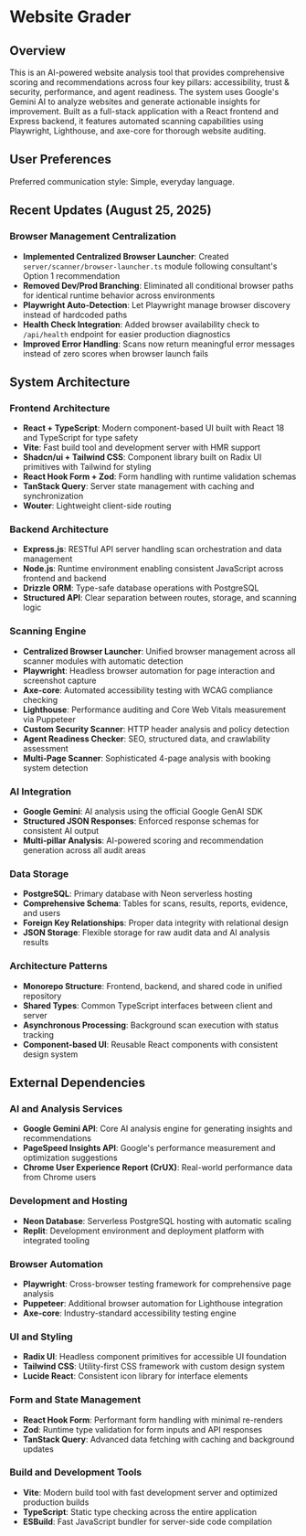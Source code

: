 # Website Grader

## Overview

This is an AI-powered website analysis tool that provides comprehensive scoring and recommendations across four key pillars: accessibility, trust & security, performance, and agent readiness. The system uses Google's Gemini AI to analyze websites and generate actionable insights for improvement. Built as a full-stack application with a React frontend and Express backend, it features automated scanning capabilities using Playwright, Lighthouse, and axe-core for thorough website auditing.

## User Preferences

Preferred communication style: Simple, everyday language.

## Recent Updates (August 25, 2025)

### Browser Management Centralization
- **Implemented Centralized Browser Launcher**: Created `server/scanner/browser-launcher.ts` module following consultant's Option 1 recommendation
- **Removed Dev/Prod Branching**: Eliminated all conditional browser paths for identical runtime behavior across environments
- **Playwright Auto-Detection**: Let Playwright manage browser discovery instead of hardcoded paths
- **Health Check Integration**: Added browser availability check to `/api/health` endpoint for easier production diagnostics
- **Improved Error Handling**: Scans now return meaningful error messages instead of zero scores when browser launch fails

## System Architecture

### Frontend Architecture
- **React + TypeScript**: Modern component-based UI built with React 18 and TypeScript for type safety
- **Vite**: Fast build tool and development server with HMR support
- **Shadcn/ui + Tailwind CSS**: Component library built on Radix UI primitives with Tailwind for styling
- **React Hook Form + Zod**: Form handling with runtime validation schemas
- **TanStack Query**: Server state management with caching and synchronization
- **Wouter**: Lightweight client-side routing

### Backend Architecture
- **Express.js**: RESTful API server handling scan orchestration and data management
- **Node.js**: Runtime environment enabling consistent JavaScript across frontend and backend
- **Drizzle ORM**: Type-safe database operations with PostgreSQL
- **Structured API**: Clear separation between routes, storage, and scanning logic

### Scanning Engine
- **Centralized Browser Launcher**: Unified browser management across all scanner modules with automatic detection
- **Playwright**: Headless browser automation for page interaction and screenshot capture
- **Axe-core**: Automated accessibility testing with WCAG compliance checking
- **Lighthouse**: Performance auditing and Core Web Vitals measurement via Puppeteer
- **Custom Security Scanner**: HTTP header analysis and policy detection
- **Agent Readiness Checker**: SEO, structured data, and crawlability assessment
- **Multi-Page Scanner**: Sophisticated 4-page analysis with booking system detection

### AI Integration
- **Google Gemini**: AI analysis using the official Google GenAI SDK
- **Structured JSON Responses**: Enforced response schemas for consistent AI output
- **Multi-pillar Analysis**: AI-powered scoring and recommendation generation across all audit areas

### Data Storage
- **PostgreSQL**: Primary database with Neon serverless hosting
- **Comprehensive Schema**: Tables for scans, results, reports, evidence, and users
- **Foreign Key Relationships**: Proper data integrity with relational design
- **JSON Storage**: Flexible storage for raw audit data and AI analysis results

### Architecture Patterns
- **Monorepo Structure**: Frontend, backend, and shared code in unified repository
- **Shared Types**: Common TypeScript interfaces between client and server
- **Asynchronous Processing**: Background scan execution with status tracking
- **Component-based UI**: Reusable React components with consistent design system

## External Dependencies

### AI and Analysis Services
- **Google Gemini API**: Core AI analysis engine for generating insights and recommendations
- **PageSpeed Insights API**: Google's performance measurement and optimization suggestions
- **Chrome User Experience Report (CrUX)**: Real-world performance data from Chrome users

### Development and Hosting
- **Neon Database**: Serverless PostgreSQL hosting with automatic scaling
- **Replit**: Development environment and deployment platform with integrated tooling

### Browser Automation
- **Playwright**: Cross-browser testing framework for comprehensive page analysis
- **Puppeteer**: Additional browser automation for Lighthouse integration
- **Axe-core**: Industry-standard accessibility testing engine

### UI and Styling
- **Radix UI**: Headless component primitives for accessible UI foundation
- **Tailwind CSS**: Utility-first CSS framework with custom design system
- **Lucide React**: Consistent icon library for interface elements

### Form and State Management
- **React Hook Form**: Performant form handling with minimal re-renders
- **Zod**: Runtime type validation for form inputs and API responses
- **TanStack Query**: Advanced data fetching with caching and background updates

### Build and Development Tools
- **Vite**: Modern build tool with fast development server and optimized production builds
- **TypeScript**: Static type checking across the entire application
- **ESBuild**: Fast JavaScript bundler for server-side code compilation